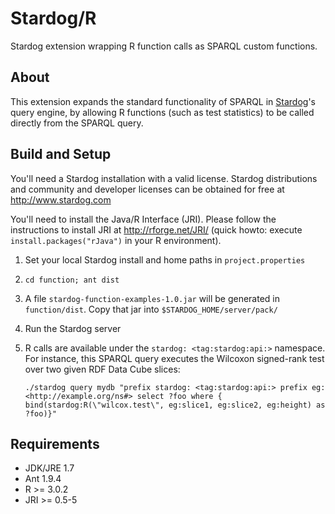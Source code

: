 Stardog/R
=========

Stardog extension wrapping R function calls as SPARQL custom functions.

## About

This extension expands the standard functionality of SPARQL in [Stardog](http://www.stardog.com/)'s query engine, by allowing R functions (such as test statistics) to be called directly from the SPARQL query.

## Build and Setup

You'll need a Stardog installation with a valid license. Stardog distributions and community and developer licenses can be obtained for free at http://www.stardog.com

You'll need to install the Java/R Interface (JRI). Please follow the instructions to install JRI at http://rforge.net/JRI/ (quick howto: execute `install.packages("rJava")` in your R environment).

1. Set your local Stardog install and home paths in `project.properties`
2. `cd function; ant dist`
3. A file `stardog-function-examples-1.0.jar` will be generated in `function/dist`. Copy that jar into `$STARDOG_HOME/server/pack/`
4. Run the Stardog server
5. R calls are available under the `stardog: <tag:stardog:api:>` namespace. For instance, this SPARQL query executes the Wilcoxon signed-rank test over two given RDF Data Cube slices:

   `./stardog query mydb "prefix stardog: <tag:stardog:api:> prefix eg: <http://example.org/ns#> select ?foo where { bind(stardog:R(\"wilcox.test\", eg:slice1, eg:slice2, eg:height) as ?foo)}"`

## Requirements

- JDK/JRE 1.7
- Ant 1.9.4
- R >= 3.0.2
- JRI >= 0.5-5

